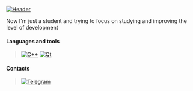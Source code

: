 
[![Header](https://www.creativefabrica.com/wp-content/uploads/2019/03/Monogram-LT-Logo-Design-by-Greenlines-Studios.jpg)](https://github.com/LayTsyn)
<!-- https://www.vippng.com/png/full/109-1091108_developer-png-png-download-computer-engineering-cartoon.png-->

Now I'm just a student and trying to focus on studying and improving the level of development

#### Languages and tools
>[![C++](https://img.shields.io/badge/-C++-0D1117?style=for-the-badge&logo=C%2b%2b&logoColor=6296CC)](https://wikipedia.org/wiki/C++)
>[![Qt](https://img.shields.io/badge/-Qt-0D1117?style=for-the-badge&logo=Qt&logoColor=40CD52)](https://wikipedia.org/wiki/Qt)

#### Contacts

>[![Telegram](https://img.shields.io/badge/-Telegram-0D1117?style=for-the-badge&logo=Telegram&logoColor=27A7E7)](https://t.me/LayTsyn)
<!-- >[![LinkedIn](https://img.shields.io/badge/-LinkedIn-0D1117?style=for-the-badge&logo=LinkedIn&logoColor=016197)]([https://wikipedia.org/wiki/Qt](https://www.linkedin.com/in/nikolay-trubitsyn-722028259/)) -->

<!-- [![Anurag's GitHub stats](https://github-readme-stats.vercel.app/api?username=LayTsyn&show_icons=true&theme=tokyonight)](https://github.com/anuraghazra/github-readme-stats) -->
